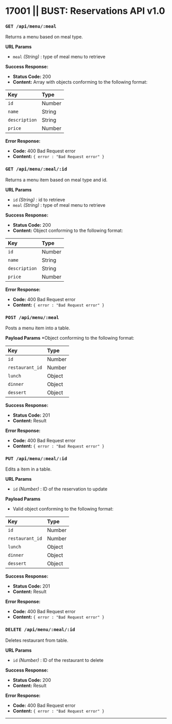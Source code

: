 # 17001 || BUST: Reservations API v1.0

### `GET /api/menu/:meal`
Returns a menu based on meal type.

 **URL Params**
  * `meal` _(String)_ : type of meal menu to retrieve

 **Success Response:**
  * **Status Code:** 200
  * **Content:**  Array with objects conforming to the following format:

   |Key              |Type    |
   |:--------------- |:------ |
   |`id`             |Number  |
   |`name`           |String  |
   |`description`    |String  |
   |`price`          |Number  |

 **Error Response:**
  * **Code:** 400 Bad Request error
  * **Content:** `{ error : "Bad Request error" }`

### `GET /api/menu/:meal/:id`
Returns a menu item based on meal type and id.

 **URL Params**
  * `id` _(String)_ : id to retrieve
  * `meal` _(String)_ : type of meal menu to retrieve

 **Success Response:**
  * **Status Code:** 200
  * **Content:**  Object conforming to the following format:

   |Key              |Type    |
   |:--------------- |:------ |
   |`id`             |Number  |
   |`name`           |String  |
   |`description`    |String  |
   |`price`          |Number  |

 **Error Response:**
  * **Code:** 400 Bad Request error
  * **Content:** `{ error : "Bad Request error" }`

 ### `POST /api/menu/:meal`
Posts a menu item into a table. 

 **Payload Params**
  *Object conforming to the following format:

   |Key              |Type    |
   |:--------------- |:------ |
   |`id`             |Number  |
   |`restaurant_id`  |Number  |
   |`lunch`          |Object  |
   |`dinner`         |Object  |
   |`dessert`        |Object  |

 **Success Response:**
  * **Status Code:** 201
  * **Content:** Result

 **Error Response:**
  * **Code:** 400 Bad Request error
  * **Content:** `{ error : "Bad Request error" }`

 ### `PUT /api/menu/:meal/:id`
Edits a item in a table.

 **URL Params**
  * `id` _(Number)_ : ID of the reservation to update

 **Payload Params**
  * Valid object conforming to the following format:

   |Key              |Type    |
   |:--------------- |:------ |
   |`id`             |Number  |
   |`restaurant_id`  |Number  |
   |`lunch`          |Object  |
   |`dinner`         |Object  |
   |`dessert`        |Object  |
  

 **Success Response:**
  * **Status Code:** 201
  * **Content:** Result

 **Error Response:**
  * **Code:** 400 Bad Request error
  * **Content:** `{ error : "Bad Request error" }`

 ### `DELETE /api/menu/:meal/:id`
Deletes restaurant from table.

 **URL Params**
  * `id` _(Number)_ : ID of the restaurant to delete

 **Success Response:**
  * **Status Code:** 200
  * **Content:** Result

 **Error Response:**
  * **Code:** 400 Bad Request error
  * **Content:** `{ error : "Bad Request error" }`
<hr>
